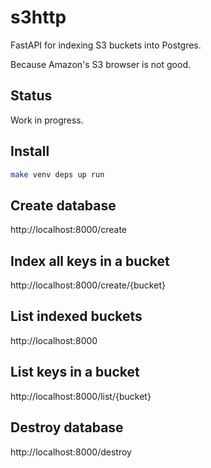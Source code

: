# s3http

FastAPI for indexing S3 buckets into Postgres.

Because Amazon's S3 browser is not good.


## Status

Work in progress.


## Install

```bash
make venv deps up run
```

## Create database

http://localhost:8000/create


## Index all keys in a bucket

http://localhost:8000/create/{bucket}


## List indexed buckets

http://localhost:8000


## List keys in a bucket

http://localhost:8000/list/{bucket}


## Destroy database

http://localhost:8000/destroy
